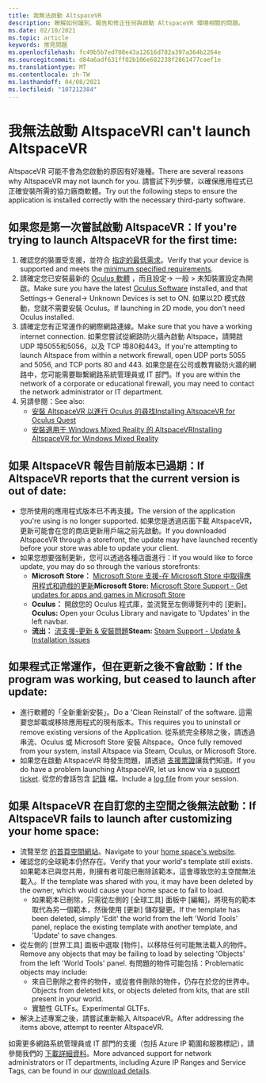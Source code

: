 ```yaml
---
title: 我無法啟動 AltspaceVR
description: 瞭解如何識別、報告和修正任何與啟動 AltspaceVR 環境相關的問題。
ms.date: 02/10/2021
ms.topic: article
keywords: 常見問題
ms.openlocfilehash: fc49b5b7ed708e43a12616d782a397a364b2264e
ms.sourcegitcommit: d84a6adf631ff02b106e682238f2861477caef1e
ms.translationtype: MT
ms.contentlocale: zh-TW
ms.lasthandoff: 04/08/2021
ms.locfileid: "107212384"
---
```

# <a name="i-cant-launch-altspacevr"></a><span data-ttu-id="e1458-104">我無法啟動 AltspaceVR</span><span class="sxs-lookup"><span data-stu-id="e1458-104">I can't launch AltspaceVR</span></span>

<span data-ttu-id="e1458-105">AltspaceVR 可能不會為您啟動的原因有好幾種。</span><span class="sxs-lookup"><span data-stu-id="e1458-105">There are several reasons why AltspaceVR may not launch for you.</span></span> <span data-ttu-id="e1458-106">請嘗試下列步驟，以確保應用程式已正確安裝所需的協力廠商軟體。</span><span class="sxs-lookup"><span data-stu-id="e1458-106">Try out the following steps to ensure the application is installed correctly with the necessary third-party software.</span></span>

## <a name="if-youre-trying-to-launch-altspacevr-for-the-first-time"></a><span data-ttu-id="e1458-107">如果您是第一次嘗試啟動 AltspaceVR：</span><span class="sxs-lookup"><span data-stu-id="e1458-107">If you're trying to launch AltspaceVR for the first time:</span></span>

1. <span data-ttu-id="e1458-108">確認您的裝置受支援，並符合 [指定的最低需求](../getting-started/system-requirements.md)。</span><span class="sxs-lookup"><span data-stu-id="e1458-108">Verify that your device is supported and meets the [minimum specified requirements](../getting-started/system-requirements.md).</span></span>
2. <span data-ttu-id="e1458-109">請確定您已安裝最新的 [Oculus 軟體](https://www.oculus.com/setup) ，而且設定-> 一般 > 未知裝置設定為開啟。</span><span class="sxs-lookup"><span data-stu-id="e1458-109">Make sure you have the latest [Oculus Software](https://www.oculus.com/setup) installed, and that Settings-> General-> Unknown Devices is set to ON.</span></span> <span data-ttu-id="e1458-110">如果以2D 模式啟動，您就不需要安裝 Oculus。</span><span class="sxs-lookup"><span data-stu-id="e1458-110">If launching in 2D mode, you don't need Oculus installed.</span></span>
3. <span data-ttu-id="e1458-111">請確定您有正常運作的網際網路連線。</span><span class="sxs-lookup"><span data-stu-id="e1458-111">Make sure that you have a working internet connection.</span></span> <span data-ttu-id="e1458-112">如果您嘗試從網路防火牆內啟動 Altspace，請開啟 UDP 埠5055和5056，以及 TCP 埠80和443。</span><span class="sxs-lookup"><span data-stu-id="e1458-112">If you're attempting to launch Altspace from within a network firewall, open UDP ports 5055 and 5056, and TCP ports 80 and 443.</span></span> <span data-ttu-id="e1458-113">如果您是在公司或教育級防火牆的網路中，您可能需要聯繫網路系統管理員或 IT 部門。</span><span class="sxs-lookup"><span data-stu-id="e1458-113">If you are within the network of a corporate or educational firewall, you may need to contact the network administrator or IT department.</span></span>
4. <span data-ttu-id="e1458-114">另請參閱：</span><span class="sxs-lookup"><span data-stu-id="e1458-114">See also:</span></span>
    * [<span data-ttu-id="e1458-115">安裝 AltspaceVR 以進行 Oculus 的尋找</span><span class="sxs-lookup"><span data-stu-id="e1458-115">Installing AltspaceVR for Oculus Quest</span></span>](../getting-started/oculus-installation.md)
    * [<span data-ttu-id="e1458-116">安裝適用于 Windows Mixed Reality 的 AltspaceVR</span><span class="sxs-lookup"><span data-stu-id="e1458-116">Installing AltspaceVR for Windows Mixed Reality</span></span>](../getting-started/wmr-installation.md)

## <a name="if-altspacevr-reports-that-the-current-version-is-out-of-date"></a><span data-ttu-id="e1458-117">如果 AltspaceVR 報告目前版本已過期：</span><span class="sxs-lookup"><span data-stu-id="e1458-117">If AltspaceVR reports that the current version is out of date:</span></span>

* <span data-ttu-id="e1458-118">您所使用的應用程式版本已不再支援。</span><span class="sxs-lookup"><span data-stu-id="e1458-118">The version of the application you're using is no longer supported.</span></span> <span data-ttu-id="e1458-119">如果您是透過店面下載 AltspaceVR，更新可能會在您的商店更新用戶端之前先啟動。</span><span class="sxs-lookup"><span data-stu-id="e1458-119">If you downloaded AltspaceVR through a storefront, the update may have launched recently before your store was able to update your client.</span></span>
* <span data-ttu-id="e1458-120">如果您想要強制更新，您可以透過各種店面進行：</span><span class="sxs-lookup"><span data-stu-id="e1458-120">If you would like to force update, you may do so through the various storefronts:</span></span>
    * <span data-ttu-id="e1458-121">**Microsoft Store：** [Microsoft Store 支援-在 Microsoft Store 中取得應用程式和遊戲的更新](https://support.microsoft.com/account-billing/get-updates-for-apps-and-games-in-microsoft-store-a1fe19c0-532d-ec47-7035-d1c5a1dd464f)</span><span class="sxs-lookup"><span data-stu-id="e1458-121">**Microsoft Store:** [Microsoft Store Support - Get updates for apps and games in Microsoft Store](https://support.microsoft.com/account-billing/get-updates-for-apps-and-games-in-microsoft-store-a1fe19c0-532d-ec47-7035-d1c5a1dd464f)</span></span>
    * <span data-ttu-id="e1458-122">**Oculus：** 開啟您的 Oculus 程式庫，並流覽至左側導覽列中的 [更新]。</span><span class="sxs-lookup"><span data-stu-id="e1458-122">**Oculus:** Open your Oculus Library and navigate to 'Updates' in the left navbar.</span></span>
    * <span data-ttu-id="e1458-123">**流出：** [流支援-更新 & 安裝問題](https://support.steampowered.com/kb_article.php?ref=2274-IFLV-5334)</span><span class="sxs-lookup"><span data-stu-id="e1458-123">**Steam:** [Steam Support - Update & Installation Issues](https://support.steampowered.com/kb_article.php?ref=2274-IFLV-5334)</span></span>

## <a name="if-the-program-was-working-but-ceased-to-launch-after-update"></a><span data-ttu-id="e1458-124">如果程式正常運作，但在更新之後不會啟動：</span><span class="sxs-lookup"><span data-stu-id="e1458-124">If the program was working, but ceased to launch after update:</span></span>

* <span data-ttu-id="e1458-125">進行軟體的「全新重新安裝」。</span><span class="sxs-lookup"><span data-stu-id="e1458-125">Do a 'Clean Reinstall' of the software.</span></span> <span data-ttu-id="e1458-126">這需要您卸載或移除應用程式的現有版本。</span><span class="sxs-lookup"><span data-stu-id="e1458-126">This requires you to uninstall or remove existing versions of the Application.</span></span> <span data-ttu-id="e1458-127">從系統完全移除之後，請透過串流、Oculus 或 Microsoft Store 安裝 Altspace。</span><span class="sxs-lookup"><span data-stu-id="e1458-127">Once fully removed from your system, install Altspace via Steam, Oculus, or Microsoft Store.</span></span>
* <span data-ttu-id="e1458-128">如果您在啟動 AltspaceVR 時發生問題，請透過 [支援票證](https://help.altvr.com/hc/requests/new)讓我們知道。</span><span class="sxs-lookup"><span data-stu-id="e1458-128">If you do have a problem launching AltspaceVR, let us know via a [support ticket](https://help.altvr.com/hc/requests/new).</span></span> <span data-ttu-id="e1458-129">從您的會話包含 [記錄](uploading-client-logs.md) 檔。</span><span class="sxs-lookup"><span data-stu-id="e1458-129">Include a [log file](uploading-client-logs.md) from your session.</span></span>

## <a name="if-altspacevr-fails-to-launch-after-customizing-your-home-space"></a><span data-ttu-id="e1458-130">如果 AltspaceVR 在自訂您的主空間之後無法啟動：</span><span class="sxs-lookup"><span data-stu-id="e1458-130">If AltspaceVR fails to launch after customizing your home space:</span></span>

* <span data-ttu-id="e1458-131">流覽至您 [的首頁空間網站](https://account.altvr.com/users/sign_in)。</span><span class="sxs-lookup"><span data-stu-id="e1458-131">Navigate to your [home space's website](https://account.altvr.com/users/sign_in).</span></span>
* <span data-ttu-id="e1458-132">確認您的全球範本仍然存在。</span><span class="sxs-lookup"><span data-stu-id="e1458-132">Verify that your world's template still exists.</span></span> <span data-ttu-id="e1458-133">如果範本已與您共用，則擁有者可能已刪除該範本，這會導致您的主空間無法載入。</span><span class="sxs-lookup"><span data-stu-id="e1458-133">If the template was shared with you, it may have been deleted by the owner, which would cause your home space to fail to load.</span></span>
    * <span data-ttu-id="e1458-134">如果範本已刪除，只需從左側的 [全球工具] 面板中 [編輯]，將現有的範本取代為另一個範本，然後使用 [更新] 儲存變更。</span><span class="sxs-lookup"><span data-stu-id="e1458-134">If the template has been deleted, simply 'Edit' the world from the left 'World Tools' panel, replace the existing template with another template, and 'Update' to save changes.</span></span>
* <span data-ttu-id="e1458-135">從左側的 [世界工具] 面板中選取 [物件]，以移除任何可能無法載入的物件。</span><span class="sxs-lookup"><span data-stu-id="e1458-135">Remove any objects that may be failing to load by selecting 'Objects' from the left 'World Tools' panel.</span></span> <span data-ttu-id="e1458-136">有問題的物件可能包括：</span><span class="sxs-lookup"><span data-stu-id="e1458-136">Problematic objects may include:</span></span>
    * <span data-ttu-id="e1458-137">來自已刪除之套件的物件，或從套件刪除的物件，仍存在於您的世界中。</span><span class="sxs-lookup"><span data-stu-id="e1458-137">Objects from deleted kits, or objects deleted from kits, that are still present in your world.</span></span>
    * <span data-ttu-id="e1458-138">實驗性 GLTFs。</span><span class="sxs-lookup"><span data-stu-id="e1458-138">Experimental GLTFs.</span></span>
* <span data-ttu-id="e1458-139">解決上述專案之後，請嘗試重新輸入 AltspaceVR。</span><span class="sxs-lookup"><span data-stu-id="e1458-139">After addressing the items above, attempt to reenter AltspaceVR.</span></span>

<span data-ttu-id="e1458-140">如需更多網路系統管理員或 IT 部門的支援（包括 Azure IP 範圍和服務標記），請參閱我們的 [下載詳細資料](https://www.microsoft.com/en-us/download/details.aspx?id=56519)。</span><span class="sxs-lookup"><span data-stu-id="e1458-140">More advanced support for network administrators or IT departments, including Azure IP Ranges and Service Tags, can be found in our [download details](https://www.microsoft.com/en-us/download/details.aspx?id=56519).</span></span>